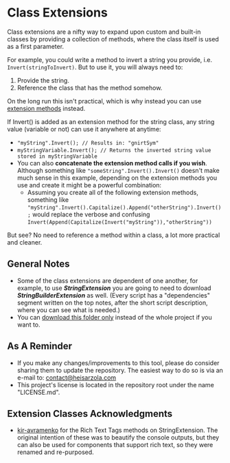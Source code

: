 # Class Extensions
Class extensions are a nifty way to expand upon custom and built-in classes by providing a collection of methods, 
where the class itself is used as a first parameter.

For example, you could write a method to invert a string you provide, i.e. ```Invert(stringToInvert)```.
But to use it, you will always need to:
1. Provide the string.
2. Reference the class that has the method somehow.

On the long run this isn't practical, which is why instead you can use [extension methods](https://docs.microsoft.com/en-us/dotnet/csharp/programming-guide/classes-and-structs/extension-methods) instead.

If Invert() is added as an extension method for the string class, any string value (variable or not) can use it anywhere at anytime:
* ```"myString".Invert(); // Results in: "gnirtSym"```
* ```myStringVariable.Invert(); // Returns the inverted string value stored in myStringVariable```
* You can also **concatenate the extension method calls if you wish**. Although something like ```"someString".Invert().Invert()``` doesn't make much sense in this example, depending on the extension methods you use and create it might be a powerful combination:
	* Assuming you create all of the following extension methods, something like ```"myString".Invert().Capitalize().Append("otherString").Invert();``` would replace the verbose and confusing ```Invert(Append(Capitalize(Invert("myString")),"otherString"))```
	
But see? No need to reference a method within a class, a lot more practical and cleaner.

## General Notes

* Some of the class extensions are dependent of one another, for example, to use ***StringExtension*** you are going to need to download ***StringBuilderExtension*** as well. (Every script has a "dependencies" segment written on the top notes, after the short script description, where you can see what is needed.)
* You can [download this folder only](https://minhaskamal.github.io/DownGit/#/home?url=https://github.com/heisarzola/Unity-Development-Tools/tree/master/Extensions) instead of the whole project if you want to.

## As A Reminder 
* If you make any changes/improvements to this tool, please do consider sharing them to update the repository. The easiest way to do so is via an e-mail to: contact@heisarzola.com
* This project's license is located in the repository root under the name "LICENSE.md".

## Extension Classes Acknowledgments

* [kir-avramenko](https://github.com/kir-avramenko/DebugLog-Helper) for the Rich Text Tags methods on StringExtension. The original intention of these was to beautify the console outputs, but they can also be used for components that support rich text, so they were renamed and re-purposed.
